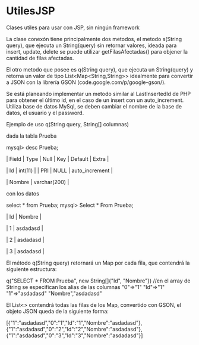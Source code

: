 UtilesJSP
=========

Clases utiles para usar con JSP, sin ningún framework

La clase conexón tiene principalmente dos metodos, el metodo s(String query), que ejecuta un String(query) sin retornar valores, ideada para insert, update, delete se puede utilizar getFilasAfectadas() para objener la cantidad de filas afectadas.

El otro metodo que posee es q(String query), que ejecuta un String(query) y retorna un valor de tipo List<Map<String,String>> idealmente para convertir a JSON con la librería GSON (code.google.com/p/google-gson/).

Se está planeando implementar un metodo similar al LastInsertedId de PHP para obtener el último id, en el caso de un insert con un auto_increment. Utiliza base de datos MySql, se deben cambiar el nombre de la base de datos, el usuario y el password.

Ejemplo de uso q(String query, String[] columnas)

dada la tabla Prueba

mysql> desc Prueba;

| Field  | Type         | Null | Key | Default | Extra          |

| Id     | int(11)      |      | PRI | NULL    | auto_increment |

| Nombre | varchar(200) |

con los datos

select * from Prueba;
mysql> Select * From Prueba;

| Id | Nombre   |

|  1 | asdadasd |

|  2 | asdadasd |

|  3 | asdadasd |

El método q(String query) retornará un Map por cada fila, que contendrá la siguiente estructura:

q("SELECT * FROM Prueba", new String[]{"Id", "Nombre"}) //en el array de String se especifican los alias de las columnas
"0"=>"1"
"Id"=>"1"
"1"=>"asdadasd"
"Nombre","asdadasd"

El List<> contendrá todas las filas de los Map, convertido con GSON, el objeto JSON queda de la siguiente forma:

[{"1":"asdadasd","0":"1","Id":"1","Nombre":"asdadasd"},{"1":"asdadasd","0":"2","Id":"2","Nombre":"asdadasd"},{"1":"asdadasd","0":"3","Id":"3","Nombre":"asdadasd"}]

